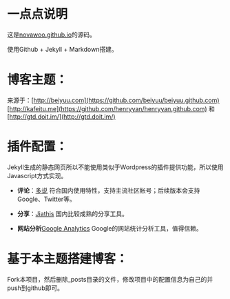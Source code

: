 一点点说明
===

这是[novawoo.github.io](http://novawoo.github.io)的源码。

使用Github + Jekyll + Markdown搭建。

博客主题：
===

来源于：[http://beiyuu.com](https://github.com/beiyuu/beiyuu.github.com) [http://kafeitu.me](https://github.com/henryyan/henryyan.github.com) 和 [http://gtd.doit.im/](http://gtd.doit.im/) 


插件配置：
===

Jekyll生成的静态网页所以不能使用类似于Wordpress的插件提供功能，所以使用Javascript方式实现。

* **评论**：[多说](http://duoshuo.com) 符合国内使用特性，支持主流社区帐号；后续版本会支持Google、Twitter等。

* **分享**：[Jiathis](http://www.jiathis.com/) 国内比较成熟的分享工具。

* **网站分析**[Google Analytics](http://www.google.com/analytics/) Google的网站统计分析工具，值得信赖。

基于本主题搭建博客：
===

Fork本项目，然后删除_posts目录的文件，修改项目中的配置信息为自己的并push到github即可。
